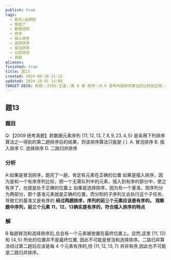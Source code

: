 ```yaml
---
publish: true
tags:
  - 题目/选择题
  - 做错了
  - 数据结构
  - 排序
  - 插入排序
  - 选择排序
  - 冒泡排序
  - 归并排序
  - 真题
aliases: 
finished: true
title: 题13
created: 2024-08-30 21:13
updated: 2024-10-01 14:08
TARGET DECK: 刷题::25DS-王道::第 8 章 排序::8.6 各种内部排序算法的比较及应用::题13
---
```

## 题13
### 题目
Q:【2009 统考真题】若数据元素序列 $\{ {11},{12},{13},7,8,9,{23},4,5\}$ 是采用下列排序算法之一得到的第二趟排序后的结果，则该排序算法只能是 ( ).
A. 冒泡排序 
B. 插入排序 
C. 选择排序 
D. 二路归并排序
### 分析
A:如果是冒泡排序，跑完了一趟，肯定有元素在正确的位置
如果是插入排序，因为是和一个有序序列比较，把一个无需队列中的元素，插入到有序的部分中，使之有序了，也就是处于正确的位置上
如果是选择排序，因为有一个基准，把序列分为两部分，那个基准元素就是正确的位置，而分割的子序列又会执行这个子任务，导致它的基准又是有序的
**经过两趟排序，序列的前三个元素应该是有序的。**
**观察题中序列，前三个元素**
**11，12，13确实是有序的，符合插入排序的特点**
### 解
B
每趟冒泡和选择排序后,总会有一个元素被放置在最终位置上。显然,这里 $\{ {11},{12}\}$ 和 $\{ 4,5\}$ 所处的位置并不是最终位置, 因此不可能是冒泡和选择排序。二路归并算法经过第二趟后应该是每 4 个元素有序的,但 $\{ {11},{12},{13},7\}$ 并非有序,因此也不可能是二路归并排序。


